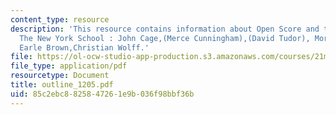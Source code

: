 ```yaml
---
content_type: resource
description: 'This resource contains information about Open Score and the Open Work,
  The New York School : John Cage,(Merce Cunningham),(David Tudor), Morton Feldman,
  Earle Brown,Christian Wolff.'
file: https://ol-ocw-studio-app-production.s3.amazonaws.com/courses/21m-262-modern-music-1900-1960-fall-2006/85c2ebc8825847261e9b036f98bbf36b_outline_1205.pdf
file_type: application/pdf
resourcetype: Document
title: outline_1205.pdf
uid: 85c2ebc8-8258-4726-1e9b-036f98bbf36b
---
```

